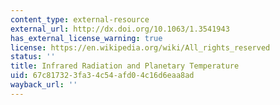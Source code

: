 ```yaml
---
content_type: external-resource
external_url: http://dx.doi.org/10.1063/1.3541943
has_external_license_warning: true
license: https://en.wikipedia.org/wiki/All_rights_reserved
status: ''
title: Infrared Radiation and Planetary Temperature
uid: 67c81732-3fa3-4c54-afd0-4c16d6eaa8ad
wayback_url: ''
---
```

